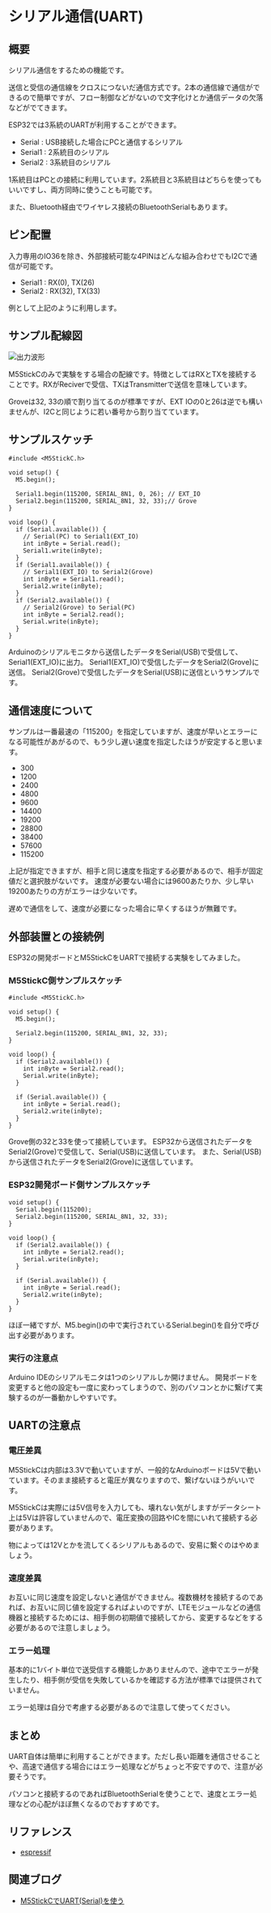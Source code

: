 # シリアル通信(UART)

## 概要

シリアル通信をするための機能です。

送信と受信の通信線をクロスにつないだ通信方式です。2本の通信線で通信ができるので簡単ですが、フロー制御などがないので文字化けとか通信データの欠落などがでてきます。

ESP32では3系統のUARTが利用することができます。

- Serial : USB接続した場合にPCと通信するシリアル
- Serial1 : 2系統目のシリアル
- Serial2 : 3系統目のシリアル

1系統目はPCとの接続に利用しています。2系統目と3系統目はどちらを使ってもいいですし、両方同時に使うことも可能です。

また、Bluetooth経由でワイヤレス接続のBluetoothSerialもあります。

## ピン配置

入力専用のIO36を除き、外部接続可能な4PINはどんな組み合わせでもI2Cで通信が可能です。

- Serial1 : RX(0), TX(26)
- Serial2 : RX(32), TX(33)

例として上記のように利用します。

## サンプル配線図

![出力波形](images/UART.png)

M5StickCのみで実験をする場合の配線です。特徴としてはRXとTXを接続することです。RXがReciverで受信、TXはTransmitterで送信を意味しています。

Groveは32, 33の順で割り当てるのが標準ですが、EXT IOの0と26は逆でも構いませんが、I2Cと同じように若い番号から割り当てています。

## サンプルスケッチ
```
#include <M5StickC.h>
 
void setup() {
  M5.begin();
 
  Serial1.begin(115200, SERIAL_8N1, 0, 26); // EXT_IO
  Serial2.begin(115200, SERIAL_8N1, 32, 33);// Grove
}
 
void loop() {
  if (Serial.available()) {
    // Serial(PC) to Serial1(EXT_IO)
    int inByte = Serial.read();
    Serial1.write(inByte);
  }
  if (Serial1.available()) {
    // Serial1(EXT_IO) to Serial2(Grove)
    int inByte = Serial1.read();
    Serial2.write(inByte);
  }
  if (Serial2.available()) {
    // Serial2(Grove) to Serial(PC)
    int inByte = Serial2.read();
    Serial.write(inByte);
  }
}
```

Arduinoのシリアルモニタから送信したデータをSerial(USB)で受信して、Serial1(EXT_IO)に出力。
Serial1(EXT_IO)で受信したデータをSerial2(Grove)に送信。
Serial2(Grove)で受信したデータをSerial(USB)に送信というサンプルです。

## 通信速度について

サンプルは一番最速の「115200」を指定していますが、速度が早いとエラーになる可能性があがるので、もう少し遅い速度を指定したほうが安定すると思います。

- 300
- 1200
- 2400
- 4800
- 9600
- 14400
- 19200
- 28800
- 38400
- 57600
- 115200

上記が指定できますが、相手と同じ速度を指定する必要があるので、相手が固定値だと選択肢がないです。
速度が必要ない場合には9600あたりか、少し早い19200あたりの方がエラーは少ないです。

遅めで通信をして、速度が必要になった場合に早くするほうが無難です。

## 外部装置との接続例

ESP32の開発ボードとM5StickCをUARTで接続する実験をしてみました。

### M5StickC側サンプルスケッチ
```
#include <M5StickC.h>
 
void setup() {
  M5.begin();
 
  Serial2.begin(115200, SERIAL_8N1, 32, 33);
}
 
void loop() {
  if (Serial2.available()) {
    int inByte = Serial2.read();
    Serial.write(inByte);
  }
 
  if (Serial.available()) {
    int inByte = Serial.read();
    Serial2.write(inByte);
  }
}
```

Grove側の32と33を使って接続しています。
ESP32から送信されたデータをSerial2(Grove)で受信して、Serial(USB)に送信しています。
また、Serial(USB)から送信されたデータをSerial2(Grove)に送信しています。

### ESP32開発ボード側サンプルスケッチ
```
void setup() {
  Serial.begin(115200);  
  Serial2.begin(115200, SERIAL_8N1, 32, 33);
}
 
void loop() {
  if (Serial2.available()) {
    int inByte = Serial2.read();
    Serial.write(inByte);
  }
 
  if (Serial.available()) {
    int inByte = Serial.read();
    Serial2.write(inByte);
  }
}
```

ほぼ一緒ですが、M5.begin()の中で実行されているSerial.begin()を自分で呼び出す必要があります。

### 実行の注意点

Arduino IDEのシリアルモニタは1つのシリアルしか開けません。
開発ボードを変更すると他の設定も一度に変わってしまうので、別のパソコンとかに繋げて実験するのが一番動かしやすいです。

## UARTの注意点

### 電圧差異
M5StickCは内部は3.3Vで動いていますが、一般的なArduinoボードは5Vで動いています。そのまま接続すると電圧が異なりますので、繋げないほうがいいです。

M5StickCは実際には5V信号を入力しても、壊れない気がしますがデータシート上は5Vは許容していませんので、電圧変換の回路やICを間にいれて接続する必要があります。

物によっては12Vとかを流してくるシリアルもあるので、安易に繋ぐのはやめましょう。

### 速度差異
お互いに同じ速度を設定しないと通信ができません。複数機材を接続するのであれば、お互いに同じ値を設定するればよいのですが、LTEモジュールなどの通信機器と接続するためには、相手側の初期値で接続してから、変更するなどをする必要があるので注意しましょう。

### エラー処理
基本的に1バイト単位で送受信する機能しかありませんので、途中でエラーが発生したり、相手側が受信を失敗しているかを確認する方法が標準では提供されていません。

エラー処理は自分で考慮する必要があるので注意して使ってください。

## まとめ
UART自体は簡単に利用することができます。ただし長い距離を通信させることや、高速で通信する場合にはエラー処理などがちょっと不安ですので、注意が必要そうです。

パソコンと接続するのであればBluetoothSerialを使うことで、速度とエラー処理などの心配がほぼ無くなるのでおすすめです。

## リファレンス
- [espressif](https://docs.espressif.com/projects/esp-idf/en/latest/api-reference/peripherals/uart.html)

## 関連ブログ

- [M5StickCでUART(Serial)を使う](https://lang-ship.com/blog/?p=678)
